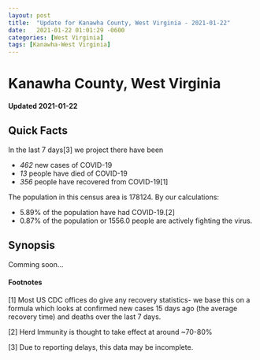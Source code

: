 ```yaml
---
layout: post
title:  "Update for Kanawha County, West Virginia - 2021-01-22"
date:   2021-01-22 01:01:29 -0600
categories: [West Virginia]
tags: [Kanawha-West Virginia]
---
```


# Kanawha County, West Virginia
#### Updated 2021-01-22

## Quick Facts

In the last 7 days[3] we project there have been
- *462* new cases of COVID-19
- *13* people have died of COVID-19
- *356* people have recovered from COVID-19[1]

The population in this census area is 178124. By our calculations:
- 5.89% of the population have had COVID-19.[2]
- 0.87% of the population or 1556.0 people are actively fighting the virus.

## Synopsis

Comming soon...


#### Footnotes

[1] Most US CDC offices do give any recovery statistics- we base this on a formula which looks at confirmed new cases
15 days ago (the average recovery time) and deaths over the last 7 days.

[2] Herd Immunity is thought to take effect at around ~70-80%

[3] Due to reporting delays, this data may be incomplete.
 
    